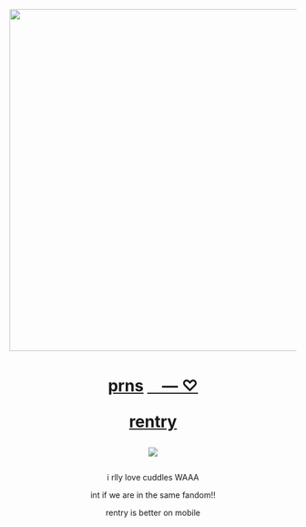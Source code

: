 <p align="center"><img src="https://i.imgur.com/dDmTPTN.png&=80" width="600">


<h1 align="center"></[prns](https://pronouns.cc/@kureomi)>

[prns](https://pronouns.cc/@kureomi) [ㅤ— ⁠♡](https://retrospring.net/@goroplushie) 

[rentry](https://rentry.co/anti-thief)

![](https://komarev.com/ghpvc/?username=P5royal&color=B22222&style=plastic-square)
</h1>


<p align="center"> i rlly love cuddles WAAA 
<p align="center"> int if we are in the same fandom!!
<p align="center"> rentry is better on mobile

ㅤㅤㅤㅤㅤㅤㅤㅤㅤㅤㅤㅤ
  
<p align="center" i loooovee >



ㅤ
